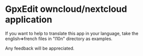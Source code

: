 # GpxEdit owncloud/nextcloud application

If you want to help to translate this app in your language, take the english=>french files in "l10n" directory as examples.

Any feedback will be appreciated.

